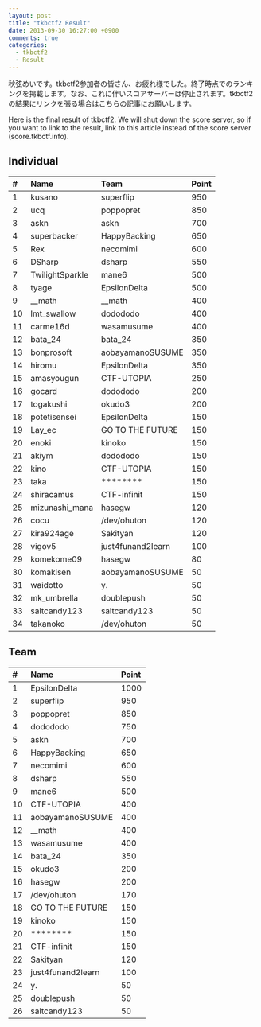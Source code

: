 ```yaml
---
layout: post
title: "tkbctf2 Result"
date: 2013-09-30 16:27:00 +0900
comments: true
categories:
  - tkbctf2
  - Result
---
```


秋弦めいです。tkbctf2参加者の皆さん、お疲れ様でした。終了時点でのランキングを掲載します。なお、これに伴いスコアサーバーは停止されます。tkbctf2の結果にリンクを張る場合はこちらの記事にお願いします。

Here is the final result of tkbctf2. We will shut down the score server, so if you want to link to the result, link to this article instead of the score server (score.tkbctf.info).

Individual
----------

|\#|Name|Team|Point|
|:--|:---|:---|:----|
|1|kusano|superflip|950|
|2|ucq|poppopret|850|
|3|askn|askn|700|
|4|superbacker|HappyBacking|650|
|5|Rex|necomimi|600|
|6|DSharp|dsharp|550|
|7|TwilightSparkle|mane6|500|
|8|tyage|EpsilonDelta|500|
|9|\_\_math|\_\_math|400|
|10|lmt\_swallow|dodododo|400|
|11|carme16d|wasamusume|400|
|12|bata\_24|bata\_24|350|
|13|bonprosoft|aobayamanoSUSUME|350|
|14|hiromu|EpsilonDelta|350|
|15|amasyougun|CTF-UTOPIA|250|
|16|gocard|dodododo|200|
|17|togakushi|okudo3|200|
|18|potetisensei|EpsilonDelta|150|
|19|Lay\_ec|GO TO THE FUTURE|150|
|20|enoki|kinoko|150|
|21|akiym|dodododo|150|
|22|kino|CTF-UTOPIA|150|
|23|taka|\*\*\*\*\*\*\*\*|150|
|24|shiracamus|CTF-infinit|150|
|25|mizunashi\_mana|hasegw|120|
|26|cocu|/dev/ohuton|120|
|27|kira924age|Sakityan|120|
|28|vigov5|just4funand2learn|100|
|29|komekome09|hasegw|80|
|30|komakisen|aobayamanoSUSUME|50|
|31|waidotto|y.|50|
|32|mk\_umbrella|doublepush|50|
|33|saltcandy123|saltcandy123|50|
|34|takanoko|/dev/ohuton|50|

Team
----

|\#|Name|Point|
|:--|:---|:----|
|1|EpsilonDelta|1000|
|2|superflip|950|
|3|poppopret|850|
|4|dodododo|750|
|5|askn|700|
|6|HappyBacking|650|
|7|necomimi|600|
|8|dsharp|550|
|9|mane6|500|
|10|CTF-UTOPIA|400|
|11|aobayamanoSUSUME|400|
|12|\_\_math|400|
|13|wasamusume|400|
|14|bata\_24|350|
|15|okudo3|200|
|16|hasegw|200|
|17|/dev/ohuton|170|
|18|GO TO THE FUTURE|150|
|19|kinoko|150|
|20|\*\*\*\*\*\*\*\*|150|
|21|CTF-infinit|150|
|22|Sakityan|120|
|23|just4funand2learn|100|
|24|y.|50|
|25|doublepush|50|
|26|saltcandy123|50|
